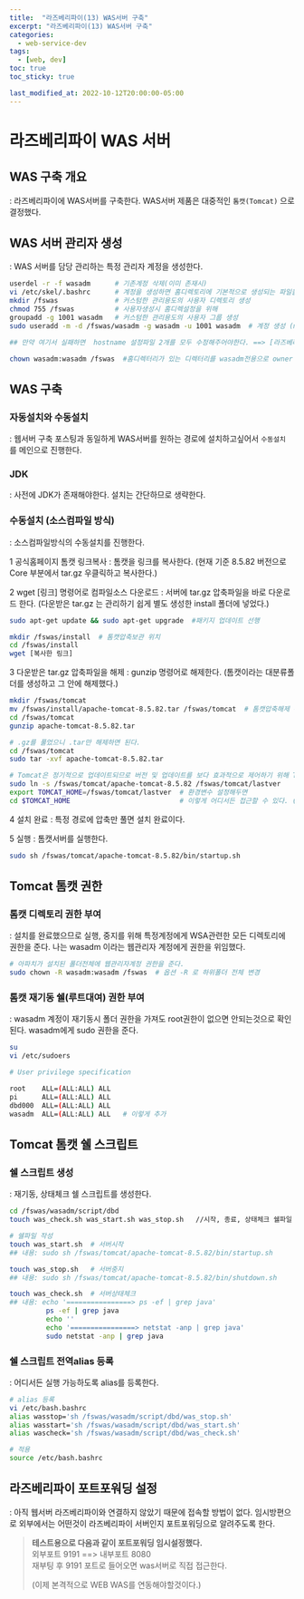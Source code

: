 ```yaml
---
title:  "라즈베리파이(13) WAS서버 구축"
excerpt: "라즈베리파이(13) WAS서버 구축"
categories:
  - web-service-dev
tags:
  - [web, dev]
toc: true
toc_sticky: true

last_modified_at: 2022-10-12T20:00:00-05:00
---
```


# 라즈베리파이 WAS 서버
## WAS 구축 개요
  : 라즈베리파이에 WAS서버를 구축한다. WAS서버 제품은 대중적인 `톰캣(Tomcat)` 으로 결정했다.
  
## WAS 서버 관리자 생성
  : WAS 서버를 담당 관리하는 특정 관리자 계정을 생성한다.
  
```bash
userdel -r -f wasadm      # 기존계정 삭제(이미 존재시)
vi /etc/skel/.bashrc      # 계정을 생성하면 홈디렉토리에 기본적으로 생성되는 파일을 /skel 에서 미리 정의한다. (.bashrc 로긴시점수행파일)
mkdir /fswas              # 커스텀한 관리용도의 사용자 디렉토리 생성 
chmod 755 /fswas          # 사용자생성시 홈디렉설정을 위해
groupadd -g 1001 wasadm   # 커스텀한 관리용도의 사용자 그룹 생성
sudo useradd -m -d /fswas/wasadm -g wasadm -u 1001 wasadm  # 계정 생성 (m:사용자명으로 자동생성, d: 디렉토리지정 skel 내용도 이기준으로 생성됨을 확인, g:그룹)

## 만약 여기서 실패하면  hostname 설정파일 2개를 모두 수정해주어야한다. ==> [라즈베리파이(5) 간단한 호스트네임 변경] 포스팅 이슈내용 참조

chown wasadm:wasadm /fswas  #홈디렉터리가 있는 디렉터리를 wasadm전용으로 owner 변경

```
## WAS 구축
### 자동설치와 수동설치
  : 웹서버 구축 포스팅과 동일하게 WAS서버를 원하는 경로에 설치하고싶어서 `수동설치` 를 메인으로 진행한다.
  
### JDK
  : 사전에 JDK가 존재해야한다. 설치는 간단하므로 생략한다.

### 수동설치 (소스컴파일 방식)
  : 소스컴파일방식의 수동설치를 진행한다.

1 공식홈페이지 톰캣 링크복사
  :  톰캣을 링크를 복사한다. (현재 기준 8.5.82 버전으로 Core 부분에서 tar.gz 우클릭하고 복사한다.)

2 wget [링크] 명령어로 컴파일소스 다운로드
  : 서버에 tar.gz 압축파일을 바로 다운로드 한다. (다운받은 tar.gz 는 관리하기 쉽게 별도 생성한 install 폴더에 넣었다.)

```bash
sudo apt-get update && sudo apt-get upgrade  #패키지 업데이트 선행

mkdir /fswas/install  # 톰캣압축보관 위치
cd /fswas/install
wget [복사한 링크]

```

3 다운받은 tar.gz 압축파일을 해제
  : gunzip 명령어로 해제한다. (톰캣이라는 대분류폴더를 생성하고 그 안에 해제했다.)
  
```bash
mkdir /fswas/tomcat
mv /fswas/install/apache-tomcat-8.5.82.tar /fswas/tomcat  # 톰캣압축해제 위치
cd /fswas/tomcat
gunzip apache-tomcat-8.5.82.tar

# .gz를 풀었으니 .tar만 해제하면 된다.
cd /fswas/tomcat
sudo tar -xvf apache-tomcat-8.5.82.tar

# Tomcat은 정기적으로 업데이트되므로 버전 및 업데이트를 보다 효과적으로 제어하기 위해 Tomcat 설치 디렉토리를 가리키는 최신 버전이라는 심볼 링크를 만든다. ex) lastver
sudo ln -s /fswas/tomcat/apache-tomcat-8.5.82 /fswas/tomcat/lastver
export TOMCAT_HOME=/fswas/tomcat/lastver  # 환경변수 설정해두면
cd $TOMCAT_HOME                           # 이렇게 어디서든 접근할 수 있다. (적용은 env 명령어로 확인.)

```

4 설치 완료
  : 특정 경로에 압축만 풀면 설치 완료이다.

5 실행
  : 톰캣서버를 실행한다.

```bash
sudo sh /fswas/tomcat/apache-tomcat-8.5.82/bin/startup.sh

```

## Tomcat 톰캣 권한
### 톰캣 디렉토리 권한 부여
  : 설치를 완료했으므로 실행, 중지를 위해 특정계정에게 WSA관련한 모든 디렉토리에 권한을 준다. 나는 wasadm 이라는 웹관리자 계정에게 권한을 위임했다.

```bash
# 아파치가 설치된 폴더전체에 웹관리자계정 권한을 준다.
sudo chown -R wasadm:wasadm /fswas  # 옵션 -R 로 하위폴더 전체 변경

```

### 톰캣 재기동 쉘(루트대여) 권한 부여
  : wasadm 계정이 재기동시 폴더 권한을 가져도 root권한이 없으면 안되는것으로 확인된다. wasadm에게 sudo 권한을 준다.

```bash
su
vi /etc/sudoers

# User privilege specification

root    ALL=(ALL:ALL) ALL
pi      ALL=(ALL:ALL) ALL
dbd000  ALL=(ALL:ALL) ALL
wasadm  ALL=(ALL:ALL) ALL   # 이렇게 추가

```

## Tomcat 톰캣 쉘 스크립트
### 쉘 스크립트 생성
  : 재기동, 상태체크 쉘 스크립트를 생성한다.
  
```bash
cd /fswas/wasadm/script/dbd
touch was_check.sh was_start.sh was_stop.sh   //시작, 종료, 상태체크 쉘파일 생성

# 쉘파일 작성
touch was_start.sh  # 서버시작
## 내용: sudo sh /fswas/tomcat/apache-tomcat-8.5.82/bin/startup.sh

touch was_stop.sh   # 서버중지
## 내용: sudo sh /fswas/tomcat/apache-tomcat-8.5.82/bin/shutdown.sh

touch was_check.sh  # 서버상태체크
## 내용: echo '================> ps -ef | grep java'
         ps -ef | grep java
         echo ''
         echo '================> netstat -anp | grep java'
         sudo netstat -anp | grep java

```

### 쉘 스크립트 전역alias 등록
  : 어디서든 실행 가능하도록 alias를 등록한다.

```bash
# alias 등록
vi /etc/bash.bashrc
alias wasstop='sh /fswas/wasadm/script/dbd/was_stop.sh'
alias wasstart='sh /fswas/wasadm/script/dbd/was_start.sh'
alias wascheck='sh /fswas/wasadm/script/dbd/was_check.sh'

# 적용
source /etc/bash.bashrc

```

## 라즈베리파이 포트포워딩 설정
  :  아직 웹서버 라즈베리파이와 연결하지 않았기 때문에 접속할 방법이 없다. 임시방편으로 외부에서는 어떤것이 라즈베리파이 서버인지 포트포워딩으로 알려주도록 한다.
  
  > **테스트용으로 다음과 같이 포트포워딩 임시설정했다.**  
  > 외부포트 9191 ==> 내부포트 8080  
  > 재부팅 후 9191 포트로 들어오면 was서버로 직접 접근한다.
  >  
  > (이제 본격적으로 WEB WAS를 연동해야할것이다.)
